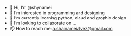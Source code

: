 - 👋 Hi, I’m @shynamei
- 👀 I’m interested in programming and designing
- 🌱 I’m currently learning python, cloud and graphic design
- 💞️ I’m looking to collaborate on ...
- 📫 How to reach me: a.shainameialvez@gmail.com 

<!---
shynamei/shynamei is a ✨ special ✨ repository because its `README.md` (this file) appears on your GitHub profile.
You can click the Preview link to take a look at your changes.
--->
